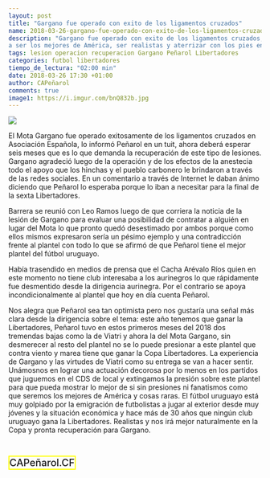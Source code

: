 ```yaml
---
layout: post
title: "Gargano fue operado con exito de los ligamentos cruzados"
name: 2018-03-26-gargano-fue-operado-con-exito-de-los-ligamentos-cruzados
description: "Gargano fue operado con exito de los ligamentos cruzados, Peñarol desestimo la contratación de otro futbolista para reemplazar al Mota Gargano. Peñarol también debería desestimar el grito fanático de: vamos
a ser los mejores de América, ser realistas y aterrizar con los pies en la tierra, el proceso de gestar un gran logro lleva tiempo."
tags: lesion operacion recuperacion Gargano Peñarol Libertadores
categories: futbol libertadores
tiempo_de_lectura: "02:00 min"
date: 2018-03-26 17:30 +01:00
author: CAPeñarol
comments: true
image1: https://i.imgur.com/bnQ832b.jpg
---
```


<img src="https://i.imgur.com/bnQ832b.jpg">

<br>

El Mota Gargano fue operado exitosamente de los ligamentos cruzados en Asociación Española, lo informó Peñarol en un tuit, ahora deberá esperar seis meses que es lo que demanda la recuperación de este tipo de lesiones. Gargano
agradeció luego de la operación y de los efectos de la anestecia todo el apoyo que los hinchas y el pueblo carbonero le brindaron a través de las redes sociales. En un comentario a través de Internet le daban ánimo diciendo que Peñarol lo esperaba porque
lo iban a necesitar para la final de la sexta Libertadores.

Barrera se reunió con Leo Ramos luego de que corriera la noticia de la lesión de Gargano para evaluar una posibilidad de contratar a alguién en lugar del Mota lo que pronto quedó desestimado por ambos porque como ellos mismos expresaron
sería un pésimo ejemplo y una contradicción frente al plantel con todo lo que se afirmó de que Peñarol tiene el mejor plantel del fútbol uruguayo.

Había trasendido en medios de prensa que el Cacha Arévalo Ríos quien en este momento no tiene club interesaba a los aurinegros lo que rápidamente fue desmentido desde la dirigencia aurinegra. Por el contrario se apoya
incondicionalmente al plantel que hoy en día cuenta Peñarol.

Nos alegra que Peñarol sea tan optimista pero nos gustaría una señal más clara desde la dirigencia sobre el tema: este año tenemos que ganar la Libertadores, Peñarol tuvo en estos primeros meses del 2018 dos tremendas bajas
como la de Viatri y ahora la del Mota Gargano, sin desmerecer al resto del plantel no se lo puede presionar a este plantel que contra viento y marea tiene que ganar la Copa Libertadores. La experiencia de Gargano y las virtudes
de Viatri como su entrega se van a hacer sentir. Unámosnos en lograr una actuación decorosa por lo menos en los partidos que juguemos en el CDS de local y extingamos la presión sobre este plantel para que pueda mostrar
lo mejor de si sin presiones ni fanatismos como que seremos los mejores de América y cosas raras. El fútbol uruguayo está muy golpiado por la emigración de futbolistas a jugar al exterior desde muy jóvenes y la situación
económica y hace más de 30 años que ningún club uruguayo gana la Libertadores. Realistas y nos irá mejor naturalmente en la Copa y pronta recuperación para Gargano.

<br>

<span style="font-size:1.4em;border:solid 2px yellow;font-weight:500;">CAPeñarol.CF</span>






